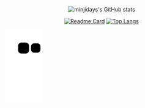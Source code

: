 <div align="center">
  
![minjidays's GitHub stats](https://github-readme-stats.vercel.app/api?username=minjidays&theme=gotham&show_icons=true) 
 
[![Readme Card](https://github-readme-stats.vercel.app/api/pin/?username=minjidays&repo=minji-music&theme=gotham)](https://github.com/minjidays/minji-music)  [![Top Langs](https://github-readme-stats.vercel.app/api/top-langs/?username=minjidays&theme=gotham&layout=compact&langs_count=8m&show_icons=true)](https://github.com/minjidays/github-readme-stats)
  
</div> 


<img src="https://github.com/rafaballerini/rafaballerini/blob/output/github-contribution-grid-snake.svg">

